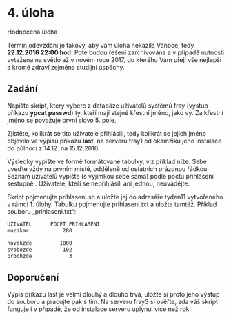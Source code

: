 # 4. úloha #

Hodnocená úloha

Termín odevzdání je takový, aby vám úloha nekazila Vánoce, tedy **22.12.2016 22:00 hod**. Poté budou řešení zarchivována a v případě nutnosti vytažena na světlo až v novém roce 2017, do kterého Vám přeji vše nejlepší a kromě zdraví zejména studijní úspěchy.

## Zadání ##

Napište skript, který vybere z databáze uživatelů systémů fray (výstup příkazu **ypcat passwd**) ty, kteří mají stejné křestní jméno, jako vy. Za křestní jméno se považuje první slovo 5. pole.

Zjistěte, kolikrát se tito uživatelé přihlásili, tedy kolikrát se jejich jméno objevilo ve výpisu příkazu **last**, na serveru fray1 od okamžiku jeho instalace do půlnoci z 14.12. na 15.12.2016.

Výsledky vypište ve formě formátované tabulky, viz příklad níže. Sebe uveďte vždy na prvním místě, odděleně od ostatních prázdnou řádkou. Seznam uživatelů vypište (s výjimkou sebe sama) podle počtu přihlášení sestupně . Uživatele, kteří se nepřihlásili ani jednou, neuvádějte.

Skript pojmenujte prihlaseni.sh a uložte jej do adresáře tyden11 vytvořeného v rámci 1. úlohy.
Tabulku pojmenujte prihlaseni.txt a uložte tamtéž.
Příklad souboru „prihlaseni.txt“:

``` bash
UZIVATEL      POCET PRIHLASENI
muzikar           280
  
novakzde         1000
svobozde          102
prochzde            3
```

## Doporučení ##

Výpis příkazu last je velmi dlouhý a dlouho trvá, uložte si proto jeho výstup do souboru a pracujte pak s tím.
Na serveru fray3 si ověřte, zda váš skript funguje i v případě, že od instalace serveru uplynul více než rok.
